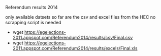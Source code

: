 Referendum results 2014 

only available datsets so far are the csv and excel files from the HEC
no scrapping script is needed 

* wget https://egelections-2011.appspot.com/Referendum2014/results/csv/Final.csv
* wget https://egelections-2011.appspot.com/Referendum2014/results/excels/Final.xls

